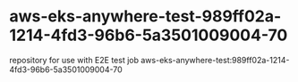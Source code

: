 # aws-eks-anywhere-test-989ff02a-1214-4fd3-96b6-5a3501009004-70
repository for use with E2E test job aws-eks-anywhere-test:989ff02a-1214-4fd3-96b6-5a3501009004-70
